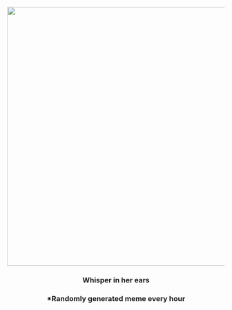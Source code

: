 <p align="center">
        <img src="https://i.redd.it/sk0hhuuod4c91.jpg" width="600" height="600">
        </p>
        <h3 align="center">Whisper in her ears</h3>
        <h3 align="center">*Randomly generated meme every hour</h3>
    